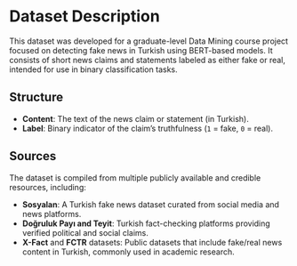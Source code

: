 # Dataset Description

This dataset was developed for a graduate-level Data Mining course project focused on detecting fake news in Turkish using BERT-based models. It consists of short news claims and statements labeled as either fake or real, intended for use in binary classification tasks.

## Structure

- **Content**: The text of the news claim or statement (in Turkish).
- **Label**: Binary indicator of the claim’s truthfulness (`1` = fake, `0` = real).

## Sources

The dataset is compiled from multiple publicly available and credible resources, including:

- **Sosyalan**: A Turkish fake news dataset curated from social media and news platforms.
- **Doğruluk Payı and Teyit**: Turkish fact-checking platforms providing verified political and social claims.
- **X-Fact** and **FCTR** datasets: Public datasets that include fake/real news content in Turkish, commonly used in academic research.
